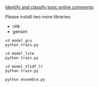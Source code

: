 [Identify and classify toxic online comments](https://www.kaggle.com/c/jigsaw-toxic-comment-classification-challenge)

Please install two more libraries:
* nltk
* gensim

```
cd model_gru
python train.py

cd model_lstm
python train.py

cd model_tfidf_lr
python train.py

python ensemble.py
```

